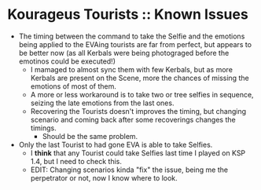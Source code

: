 # Kourageus Tourists :: Known Issues

* The timing between the command to take the Selfie and the emotions being applied to the EVAing tourists are far from perfect, but appears to be better now (as all Kerbals were being photograged before the emotinos could be executed!)
	+ I mamaged to almost sync them with few Kerbals, but as more Kerbals are present on the Scene, more the chances of missing the emotions of most of them.
	+ A more or less workaround is to take two or tree selfies in sequence, seizing the late emotions from the last ones.
	+ Recovering the Tourists doesn't improves the timing, but changing scenario and coming back after some recoverings changes the timings.
		- Should be the same problem. 
* Only the last Tourist to had gone EVA is able to take Selfies.
	+ I **think** that any Tourist could take Selfies last time I played on KSP 1.4, but I need to check this.
	+ EDIT: Changing scenarios kinda "fix" the issue, being me the perpetrator or not, now I know where to look.

